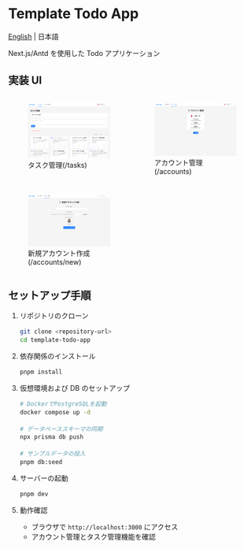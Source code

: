 # Template Todo App

[English](./docs/lang/en.md) | 日本語

Next.js/Antd を使用した Todo アプリケーション

## 実装 UI

<div style="display: grid; grid-template-columns: repeat(2, 1fr); gap: 10px;">
    <figure>
        <img src="./docs/images/ui-1.png" />
        <figcaption>タスク管理(/tasks)</figcaption>
    </figure>
    <figure>
        <img src="./docs/images/ui-2.png" />
        <figcaption>アカウント管理(/accounts)</figcaption>
    </figure>
    <figure>
        <img src="./docs/images/ui-3.png" />
        <figcaption>新規アカウント作成(/accounts/new)</figcaption>
    </figure>
</div>

## セットアップ手順

1. リポジトリのクローン

   ```bash
   git clone <repository-url>
   cd template-todo-app
   ```

2. 依存関係のインストール

   ```bash
   pnpm install
   ```

3. 仮想環境および DB のセットアップ

   ```bash
   # DockerでPostgreSQLを起動
   docker compose up -d

   # データベーススキーマの同期
   npx prisma db push

   # サンプルデータの投入
   pnpm db:seed
   ```

4. サーバーの起動

   ```bash
   pnpm dev
   ```

5. 動作確認
   - ブラウザで `http://localhost:3000` にアクセス
   - アカウント管理とタスク管理機能を確認

